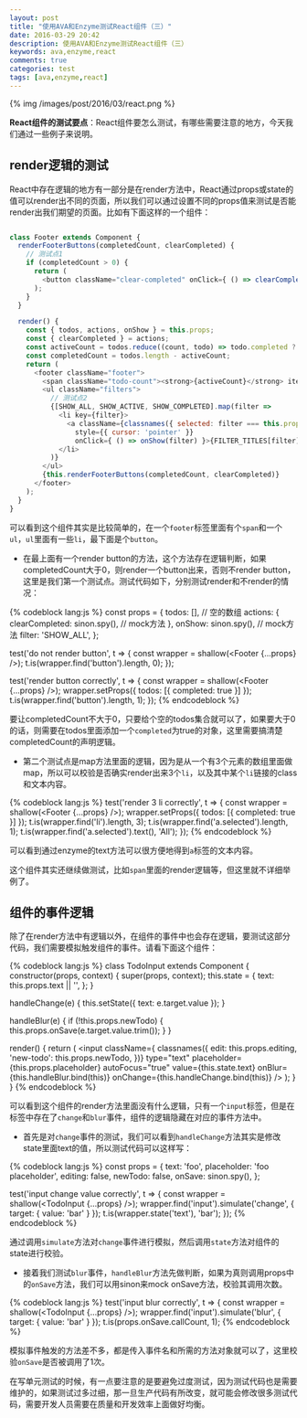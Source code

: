 ```yaml
---
layout: post
title: "使用AVA和Enzyme测试React组件（三）"
date: 2016-03-29 20:42
description: 使用AVA和Enzyme测试React组件（三）
keywords: ava,enzyme,react
comments: true
categories: test
tags: [ava,enzyme,react]
---
```


{% img /images/post/2016/03/react.png %}  
  
**React组件的测试要点**：React组件要怎么测试，有哪些需要注意的地方，今天我们通过一些例子来说明。  
  
<!--more-->  

## render逻辑的测试
  
React中存在逻辑的地方有一部分是在render方法中，React通过props或state的值可以render出不同的页面，所以我们可以通过设置不同的props值来测试是否能render出我们期望的页面。比如有下面这样的一个组件：  
  

```js

class Footer extends Component {
  renderFooterButtons(completedCount, clearCompleted) {
    // 测试点1
    if (completedCount > 0) {
      return (
        <button className="clear-completed" onClick={ () => clearCompleted() }>Clear completed</button>
      );
    }
  }

  render() {
    const { todos, actions, onShow } = this.props;
    const { clearCompleted } = actions;
    const activeCount = todos.reduce((count, todo) => todo.completed ? count : count + 1, 0);
    const completedCount = todos.length - activeCount;
    return (
      <footer className="footer">
        <span className="todo-count"><strong>{activeCount}</strong> item left</span>
        <ul className="filters">
          // 测试点2
          {[SHOW_ALL, SHOW_ACTIVE, SHOW_COMPLETED].map(filter =>
            <li key={filter}>
              <a className={classnames({ selected: filter === this.props.filter })}
                style={{ cursor: 'pointer' }}
                onClick={ () => onShow(filter) }>{FILTER_TITLES[filter]}</a>
            </li>
          )}
        </ul>
        {this.renderFooterButtons(completedCount, clearCompleted)}
      </footer>
    );
  }
}
```
  
可以看到这个组件其实是比较简单的，在一个`footer`标签里面有个`span`和一个`ul`，`ul`里面有一些`li`，最下面是个`button`。  
  
* 在最上面有一个render button的方法，这个方法存在逻辑判断，如果completedCount大于0，则render一个button出来，否则不render button，这里是我们第一个测试点。测试代码如下，分别测试render和不render的情况： 
  
{% codeblock lang:js %}
const props = {
  todos: [], // 空的数组
  actions: {
    clearCompleted: sinon.spy(), // mock方法
  },
  onShow: sinon.spy(), // mock方法
  filter: 'SHOW_ALL',
};

test('do not render button', t => {
  const wrapper = shallow(<Footer {...props} />);
  t.is(wrapper.find('button').length, 0);
});

test('render button correctly', t => {
  const wrapper = shallow(<Footer {...props} />);
  wrapper.setProps({ todos: [{ completed: true }] });
  t.is(wrapper.find('button').length, 1);
});
{% endcodeblock %}
  
要让completedCount不大于0，只要给个空的todos集合就可以了，如果要大于0的话，则需要在todos里面添加一个`completed`为true的对象，这里需要搞清楚completedCount的声明逻辑。  
  
* 第二个测试点是map方法里面的逻辑，因为是从一个有3个元素的数组里面做map，所以可以校验是否确实render出来3个`li`，以及其中某个`li`链接的class和文本内容。  
  
{% codeblock lang:js %}
test('render 3 li correctly', t => {
  const wrapper = shallow(<Footer {...props} />);
  wrapper.setProps({ todos: [{ completed: true }] });
  t.is(wrapper.find('li').length, 3);
  t.is(wrapper.find('a.selected').length, 1);
  t.is(wrapper.find('a.selected').text(), 'All');
});
{% endcodeblock %}
  
可以看到通过enzyme的text方法可以很方便地得到`a`标签的文本内容。  
  
这个组件其实还继续做测试，比如`span`里面的render逻辑等，但这里就不详细举例了。  
  
## 组件的事件逻辑
  
除了在render方法中有逻辑以外，在组件的事件中也会存在逻辑，要测试这部分代码，我们需要模拟触发组件的事件。请看下面这个组件：  
  
{% codeblock lang:js %}
class TodoInput extends Component {
  constructor(props, context) {
    super(props, context);
    this.state = {
      text: this.props.text || '',
    };
  }

  handleChange(e) {
    this.setState({ text: e.target.value });
  }

  handleBlur(e) {
    if (!this.props.newTodo) {
      this.props.onSave(e.target.value.trim());
    }
  }

  render() {
    return (
      <input className={
        classnames({
          edit: this.props.editing,
          'new-todo': this.props.newTodo,
        })}
        type="text"
        placeholder={this.props.placeholder}
        autoFocus="true"
        value={this.state.text}
        onBlur={this.handleBlur.bind(this)}
        onChange={this.handleChange.bind(this)}
      />
    );
  }
}
{% endcodeblock %}
  
可以看到这个组件的render方法里面没有什么逻辑，只有一个`input`标签，但是在标签中存在了`change`和`blur`事件，组件的逻辑隐藏在对应的事件方法中。  
  
* 首先是对`change`事件的测试，我们可以看到`handleChange`方法其实是修改state里面text的值，所以测试代码可以这样写：  
  
{% codeblock lang:js %}
const props = {
  text: 'foo',
  placeholder: 'foo placeholder',
  editing: false,
  newTodo: false,
  onSave: sinon.spy(),
};

test('input change value correctly', t => {
  const wrapper = shallow(<TodoInput {...props} />);
  wrapper.find('input').simulate('change', { target: { value: 'bar' } });
  t.is(wrapper.state('text'), 'bar');
});
{% endcodeblock %}
  
通过调用`simulate`方法对`change`事件进行模拟，然后调用`state`方法对组件的state进行校验。  
  
* 接着我们测试`blur`事件，`handleBlur`方法先做判断，如果为真则调用props中的`onSave`方法，我们可以用sinon来mock onSave方法，校验其调用次数。  
  
{% codeblock lang:js %}
test('input blur correctly', t => {
  const wrapper = shallow(<TodoInput {...props} />);
  wrapper.find('input').simulate('blur', { target: { value: 'bar' } });
  t.is(props.onSave.callCount, 1);
{% endcodeblock %}
  
模拟事件触发的方法差不多，都是传入事件名和所需的方法对象就可以了，这里校验`onSave`是否被调用了1次。  
  
在写单元测试的时候，有一点要注意的是要避免过度测试，因为测试代码也是需要维护的，如果测试过多过细，那一旦生产代码有所改变，就可能会修改很多测试代码，需要开发人员需要在质量和开发效率上面做好均衡。  
  
